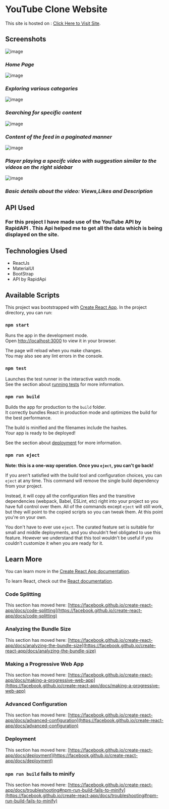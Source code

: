 # YouTube Clone Website

This site is hosted on : [Click Here to Visit Site](https://ytcloneshrey.netlify.app/).


## Screenshots

![image](https://github.com/shreyshah-06/YT-Clone/assets/96236688/388834a4-504f-4059-9092-120a32a79a0d)
### *Home Page*
![image](https://github.com/shreyshah-06/YT-Clone/assets/96236688/0d0cd525-522b-4e39-9ba7-e1a8be2ef58e)
### *Exploring various categories*
![image](https://github.com/shreyshah-06/YT-Clone/assets/96236688/c2753a38-d2be-4035-92c9-46305af0c358)
### *Searching for specific content*
![image](https://github.com/shreyshah-06/YT-Clone/assets/96236688/aa0e8741-0d51-4c58-bd4a-c2190dea4e59)
### *Content of the feed in a paginated manner*
![image](https://github.com/shreyshah-06/YT-Clone/assets/96236688/621a868d-524b-4286-8481-1ef52da69669)
### *Player playing a specifc video with suggestion similar to the videos on the right sidebar*
![image](https://github.com/shreyshah-06/YT-Clone/assets/96236688/f2dee7c2-9a6a-4737-a392-380815e34fa3)
### *Basic details about the video: Views,Likes and Description*

## API Used
### For this project I have made use of the YouTube API by RapidAPI . This Api helped me to get all the data which is being displayed on the site.

## Technologies Used

* ReactJs
* MaterialUI
* BootStrap
* API by RapidApi


## Available Scripts
This project was bootstrapped with [Create React App](https://github.com/facebook/create-react-app).
In the project directory, you can run:

### `npm start`

Runs the app in the development mode.\
Open [http://localhost:3000](http://localhost:3000) to view it in your browser.

The page will reload when you make changes.\
You may also see any lint errors in the console.

### `npm test`

Launches the test runner in the interactive watch mode.\
See the section about [running tests](https://facebook.github.io/create-react-app/docs/running-tests) for more information.

### `npm run build`

Builds the app for production to the `build` folder.\
It correctly bundles React in production mode and optimizes the build for the best performance.

The build is minified and the filenames include the hashes.\
Your app is ready to be deployed!

See the section about [deployment](https://facebook.github.io/create-react-app/docs/deployment) for more information.

### `npm run eject`

**Note: this is a one-way operation. Once you `eject`, you can't go back!**

If you aren't satisfied with the build tool and configuration choices, you can `eject` at any time. This command will remove the single build dependency from your project.

Instead, it will copy all the configuration files and the transitive dependencies (webpack, Babel, ESLint, etc) right into your project so you have full control over them. All of the commands except `eject` will still work, but they will point to the copied scripts so you can tweak them. At this point you're on your own.

You don't have to ever use `eject`. The curated feature set is suitable for small and middle deployments, and you shouldn't feel obligated to use this feature. However we understand that this tool wouldn't be useful if you couldn't customize it when you are ready for it.

## Learn More

You can learn more in the [Create React App documentation](https://facebook.github.io/create-react-app/docs/getting-started).

To learn React, check out the [React documentation](https://reactjs.org/).

### Code Splitting

This section has moved here: [https://facebook.github.io/create-react-app/docs/code-splitting](https://facebook.github.io/create-react-app/docs/code-splitting)

### Analyzing the Bundle Size

This section has moved here: [https://facebook.github.io/create-react-app/docs/analyzing-the-bundle-size](https://facebook.github.io/create-react-app/docs/analyzing-the-bundle-size)

### Making a Progressive Web App

This section has moved here: [https://facebook.github.io/create-react-app/docs/making-a-progressive-web-app](https://facebook.github.io/create-react-app/docs/making-a-progressive-web-app)

### Advanced Configuration

This section has moved here: [https://facebook.github.io/create-react-app/docs/advanced-configuration](https://facebook.github.io/create-react-app/docs/advanced-configuration)

### Deployment

This section has moved here: [https://facebook.github.io/create-react-app/docs/deployment](https://facebook.github.io/create-react-app/docs/deployment)

### `npm run build` fails to minify

This section has moved here: [https://facebook.github.io/create-react-app/docs/troubleshooting#npm-run-build-fails-to-minify](https://facebook.github.io/create-react-app/docs/troubleshooting#npm-run-build-fails-to-minify)
